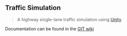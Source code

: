 ## Traffic Simulation

> A highway single-lane traffic simulation using [Unity](https://unity.com/).

Documentation can be found in the [GIT wiki](https://github.com/selenecodes/traffic_simulation/wiki)
